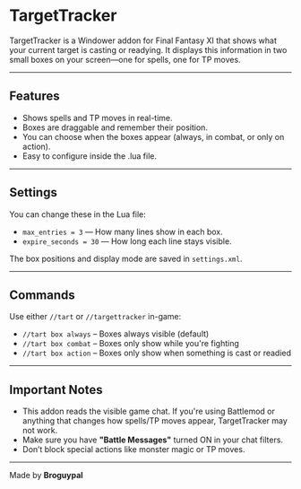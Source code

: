 # TargetTracker

TargetTracker is a Windower addon for Final Fantasy XI that shows what your current target is casting or readying. It displays this information in two small boxes on your screen—one for spells, one for TP moves.

---

## Features

- Shows spells and TP moves in real-time.
- Boxes are draggable and remember their position.
- You can choose when the boxes appear (always, in combat, or only on action).
- Easy to configure inside the .lua file.

---

## Settings

You can change these in the Lua file:

- `max_entries = 3` — How many lines show in each box.
- `expire_seconds = 30` — How long each line stays visible.

The box positions and display mode are saved in `settings.xml`.

---

## Commands

Use either `//tart` or `//targettracker` in-game:

- `//tart box always` – Boxes always visible (default)
- `//tart box combat` – Boxes only show while you're fighting
- `//tart box action` – Boxes only show when something is cast or readied

---

## Important Notes

- This addon reads the visible game chat. If you're using Battlemod or anything that changes how spells/TP moves appear, TargetTracker may not work.
- Make sure you have **"Battle Messages"** turned ON in your chat filters.
- Don’t block special actions like monster magic or TP moves.

---

Made by **Broguypal**
